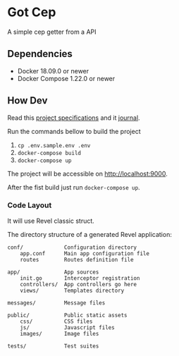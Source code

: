 # Got Cep

A simple cep getter from a API

## Dependencies

* Docker 18.09.0 or newer
* Docker Compose 1.22.0 or newer

## How Dev

Read this [project specifications](./manifest/specs.md) and it [journal](./manifest/journal.md).

Run the commands bellow to build the project

1. `cp .env.sample.env .env`
2. `docker-compose build`
3. `docker-compose up`

The project will be accessible on [http://localhost:9000](http://localhost:9000).

After the fist build just run `docker-compose up`.

### Code Layout

It will use Revel classic struct.

The directory structure of a generated Revel application:

    conf/             Configuration directory
        app.conf      Main app configuration file
        routes        Routes definition file

    app/              App sources
        init.go       Interceptor registration
        controllers/  App controllers go here
        views/        Templates directory

    messages/         Message files

    public/           Public static assets
        css/          CSS files
        js/           Javascript files
        images/       Image files

    tests/            Test suites


